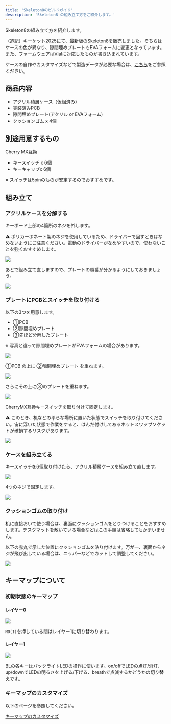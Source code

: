 ```yaml
---
title: 'Skeleton8のビルドガイド'
description: 'Skeleton8 の組み立て方をご紹介します。'
---
```


Skeleton8の組み立て方を紹介します。

（追記）キーケット2025にて、最新版のSkeleton8を販売しました。そちらはケースの色が異なり、隙間埋めプレートもEVAフォームに変更となっています。また、ファームウェアは[Vial](https://get.vial.today/)に対応したものが書き込まれています。

ケースの自作やカスタマイズなどで製造データが必要な場合は、[こちら](https://github.com/skeletonkbd/Skeleton8)をご参照ください。


## 商品内容

- アクリル積層ケース（仮組済み）
- 実装済みPCB
- 隙間埋めプレート(アクリル or EVAフォーム)
- クッションゴム x 4個

## 別途用意するもの

Cherry MX互換

- キースイッチ x 6個
- キーキャップx 6個

※ スイッチは5pinのものが安定するのでおすすめです。

## 組み立て

### アクリルケースを分解する

キーボード上部の4箇所のネジを外します。

⚠️ ポリカーボネート製のネジを使用しているため、ドライバーで回すときはなめないようにご注意ください。電動のドライバーがなめやすいので、使わないことを強くおすすめします。

<img src="/assets/s8/skeleton8_01.jpg">

あとで組み立て直しますので、プレートの順番が分かるようにしておきましょう。

<img src="/assets/s8/skeleton8_02.jpg">

### プレートにPCBとスイッチを取り付ける

以下の3つを用意します。

- ①PCB
- ②隙間埋めプレート
- ③先ほど分解したプレート

※ 写真と違って隙間埋めプレートがEVAフォームの場合があります。

<img src="/assets/s8/skeleton8_03.jpg">

①PCB の上に ②隙間埋めプレート を重ねます。

<img src="/assets/s8/skeleton8_04.jpg">

さらにその上に③のプレートを重ねます。

<img src="/assets/s8/skeleton8_05.jpg">

CherryMX互換キースイッチを取り付けて固定します。

⚠️ このとき、机などの平らな場所に置いた状態でスイッチを取り付けてください。宙に浮いた状態で作業をすると、はんだ付けしてあるホットスワップソケットが破損するリスクがあります。

<img src="/assets/s8/skeleton8_06.jpg">


### ケースを組み立てる

キースイッチを6個取り付けたら、アクリル積層ケースを組み立て直します。

<img src="/assets/s8/skeleton8_07.jpg">

4つのネジで固定します。

<img src="/assets/s8/skeleton8_08.jpg">

### クッションゴムの取り付け

机に直接おいて使う場合は、裏面にクッションゴムをとりつけることをおすすめします。デスクマットを敷いている場合などはこの手順は省略してもかまいません。

以下の赤丸で示した位置にクッションゴムを貼り付けます。万が一、裏面からネジが飛び出している場合は、ニッパーなどでカットして調整してください。

<img src="/assets/s8/skeleton8_fet.jpg">


## キーマップについて

### 初期状態のキーマップ

#### レイヤー0
<img src="/assets/s8/keymap0.png">

<code>MO(1)</code>を押している間はレイヤー1に切り替わります。

#### レイヤー1
<img src="/assets/s8/keymap1.png">

BLの各キーはバックライトLEDの操作に使います。on/offでLEDの点灯/消灯、up/downでLEDの明るさを上げる/下げる、breathで点滅するかどうかの切り替えです。


### キーマップのカスタマイズ

以下のページを参照してください。

[キーマップのカスタマイズ](../keymap 'キーマップのカスタマイズとLEDの調整')

